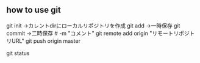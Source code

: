 ## how to use git
git init ->カレントdirにローカルリポジトリを作成
git add  ->一時保存
git commit ->二時保存 # -m "コメント"
git remote add origin "リモートリポジトリURL"
git push origin master

git status
